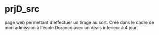 # prjD_src
page web permettant d'effectuer un tirage au sort.
Créé dans le cadre de mon admission à l'école Doranco avec un déais inferieur à 4 jour. 
